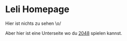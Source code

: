 # Leli Homepage

Hier ist nichts zu sehen \o/

Aber hier ist eine Unterseite wo du [2048](/2048/index) spielen kannst.


